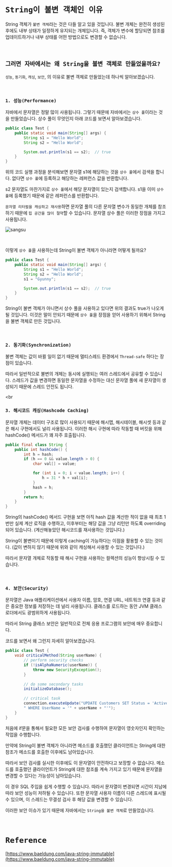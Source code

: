 # `String이 불변 객체인 이유`

String 객체가 `불변 객체`라는 것은 다들 알고 있을 것입니다. 불변 개체는 완전히 생성된 후에도 내부 상태가 일정하게 유지되는 개체입니다. 
즉, 객체가 변수에 할당되면 참조를 업데이트하거나 내부 상태를 어떤 방법으로도 변경할 수 없습니다. 

<br>

## `그러면 자바에서는 왜 String을 불변 객체로 만들었을까요?`

`성능`, `동기화`, `캐싱`, `보안`, 의 이유로 불변 객체로 만들었는데 하나씩 알아보겠습니다. 

<br>

### `1. 성능(Performance)`

자바에서 문자열은 정말 많이 사용됩니다. 그렇기 때문에 자바에서는 `상수 풀`이라는 것을 만들었습니다. 상수 풀이 무엇인지 아래 코드를 보면서 알아보겠습니다.

```java
public class Test {
    public static void main(String[] args) {
        String s1 = "Hello World";
        String s2 = "Hello World";

        System.out.println(s1 == s2);  // true
    }
}
```

위의 코드 실행 과정을 분석해보면 문자열 s1에 해당하는 것을 `상수 풀`에서 검색을 합니다. 없다면 `상수 풀`에 등록하고 해당하는 레퍼런스 값을 반환합니다.

s2 문자열도 마찬가지로 `상수 풀`에서 해당 문자열이 있는지 검색합니다. s1을 이미 `상수 풀`에 등록했기 때문에 같은 레퍼런스를 반환합니다. 

`문자열 리터럴을 캐싱하고 재사용`하면 문자열 풀의 다른 문자열 변수가 동일한 개체를 참조하기 때문에 `힙 공간을 많이 절약`할 수 있습니다. 문자열 상수 풀은 이러한 장점을 가지고 사용됩니다.

![sangsu](https://www.baeldung.com/wp-content/uploads/2018/08/Why_String_Is_Immutable_In_Java.jpg)

<br>

이렇게 `상수 풀`을 사용하는데 String이 불변 객체가 아니라면 어떻게 될까요?

```java
public class Test {
    public static void main(String[] args) {
        String s1 = "Hello World";
        String s2 = "Hello World";
        s1 = "Gyunny";

        System.out.println(s1 == s2);  // true
    }
}
```

String이 불변 객체가 아니면서 상수 풀을 사용하고 있다면 위의 결과도 true가 나오게 될 것입니다. 이것은 말이 안되기 때문에 `상수 풀`을 장점을 얻어 사용하기 위해서 String을 불변 객체로 만든 것입니다. 

<br>

### `2. 동기화(Synchronization)`

불변 객체는 값이 바뀔 일이 없기 때문에 멀티스레드 환경에서 `Thread-safe` 하다는 장점이 있습니다. 

따라서 일반적으로 불변의 개체는 동시에 실행되는 여러 스레드에서 공유할 수 있습니다. 스레드가 값을 변경하면 동일한 문자열을 수정하는 대신 문자열 풀에 새 문자열이 생성되기 때문에 스레드 안전도 됩니다. 

<br

### `3. 해시코드 캐싱(Hashcode Caching)`

문자열 개체는 데이터 구조로 많이 사용되기 때문에 해시맵, 해시테이블, 해시셋 등과 같은 해시 구현에서도 널리 사용됩니다. 이러한 해시 구현에 따라 작동할 때 버킷을 위해 hashCode() 메서드가 꽤 자주 호출됩니다.

```java
public final class String {
    public int hashCode() {
        int h = hash;
        if (h == 0 && value.length > 0) {
            char val[] = value;

            for (int i = 0; i < value.length; i++) {
                h = 31 * h + val[i];
            }
            hash = h;
        }
        return h;
    }
}
```

String의 hashCode() 메서드 구현을 보면 아직 hash 값을 계산한 적이 없을 때 최초 1번만 실제 계산 로직을 수행하고, 이후부터는 해당 값을 그냥 리턴만 하도록 overriding 되어 있습니다.
(계산해놓았던 해시코드를 재사용하는 것입니다.)

String이 불변이기 때문에 이렇게 caching이 가능하다는 이점을 활용할 수 있는 것이다. (값이 변하지 않기 때문에 위와 같이 캐싱해서 사용할 수 있는 것입니다.)

따라서 문자열 개체로 작동할 때 해시 구현을 사용하는 컬렉션의 성능이 향상시킬 수 있습니다. 

<br>

### `4. 보안(Security)`

문자열은 Java 애플리케이션에서 사용자 이름, 암호, 연결 URL, 네트워크 연결 등과 같은 중요한 정보를 저장하는 데 널리 사용됩니다. 클래스를 로드하는 동안 JVM 클래스 로더에서도 광범위하게 사용됩니다.

따라서 String 클래스 보안은 일반적으로 전체 응용 프로그램의 보안에 매우 중요합니다. 

코드를 보면서 왜 그런지 자세히 알아보겠습니다. 

```java
public class Test {
    void criticalMethod(String userName) {
        // perform security checks
        if (!isAlphaNumeric(userName)) {
            throw new SecurityException(); 
        }
	
        // do some secondary tasks
        initializeDatabase();
	
        // critical task
        connection.executeUpdate("UPDATE Customers SET Status = 'Active' " +
        " WHERE UserName = '" + userName + "'");
    }
}
```

처음에 if문을 통해서 필요한 모든 보안 검사를 수행하여 문자열이 영숫자인지 확인하는 작업을 수행합니다. 

만약에 String이 불변 객체가 아니라면 메소드를 호출했던 클라이언트는 String에 대한 참조가 메소드를 호출한 이후에도 남아있습니다. 

따라서 보안 검사를 실시한 이후에도 이 문자열이 안전하다고 보장할 수 없습니다. 메소드를 호출했던 클라이언트가 String에 대한 참조를 계속 가지고 있기 때문에 문자열을 변경할 수 있다는 가능성이 남아있습니다.

이 경우 SQL 주입을 쉽게 수행할 수 있습니다. 따라서 문자열이 변경되면 시간이 지남에 따라 보안 성능이 저하될 수 있습니다.
또한 문자열 사용자 이름이 다른 스레드에 표시될 수 있으며, 이 스레드는 무결성 검사 후 해당 값을 변경할 수 있습니다.

이러한 보안 이슈가 있기 때문에 자바에서는 `String을 불변 객체`로 만들었습니다. 

<br>

# `Reference`

[https://www.baeldung.com/java-string-immutable](https://www.baeldung.com/java-string-immutable)